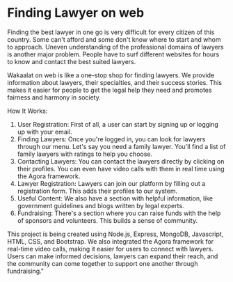 # Finding Lawyer on web

Finding the best lawyer in one go is very difficult for every citizen of this country.
Some can't afford and some don't know where to start and whom to approach.
Uneven understanding of the professional domains of lawyers is another major problem.
People have to surf different websites for hours to know and contact the best suited lawyers.

Wakaalat on web is like a one-stop shop for finding lawyers. We provide information about lawyers, their specialties, and their success stories. This makes it easier for people to get the legal help they need and promotes fairness and harmony in society.


How It Works:

1. User Registration: First of all, a user can start by signing up or logging up with your email. 
2. Finding Lawyers: Once you're logged in, you can look for lawyers through our menu. Let's say you need a family lawyer. You'll find a list of family lawyers with ratings to help you choose.
3. Contacting Lawyers: You can contact the lawyers directly by clicking on their profiles. You can even have video calls with them in real time using the Agora framework.
4. Lawyer Registration: Lawyers can join our platform by filling out a registration form. This adds their profiles to our system.
5. Useful Content: We also have a section with helpful information, like government guidelines and blogs written by legal experts.
6. Fundraising: There's a section where you can raise funds with the help of sponsors and volunteers. This builds a sense of community.

This project is being created using Node.js, Express, MongoDB, Javascript, HTML, CSS, and Bootstrap. We also integrated the Agora framework for real-time video calls, making it easier for users to connect with lawyers.
Users can make informed decisions, lawyers can expand their reach, and the community can come together to support one another through fundraising."

